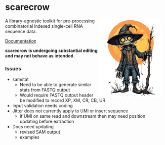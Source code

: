 # scarecrow

<img style="float:right;width:200px;" src="./img/scarecrow.png" alt="scarecrow"/>

A library-agnostic toolkit for pre-processing combinatorial indexed single-cell RNA sequence data.

[Documentation](docs/root.md)

**scarecrow is undergoing substantial editing and may not behave as intended.**

### Issues

* samstat
  - Need to be able to generate similar stats from FASTQ output
  - Would require FASTQ output header be modified to record XP, XM, CR, CB, UR
* Input validation needs coding
* Jitter does not currently apply to UMI or insert sequence
  - if UMI on same read and downstream then may need position updating before extraction
* Docs need updating
  - revised SAM output
  - examples